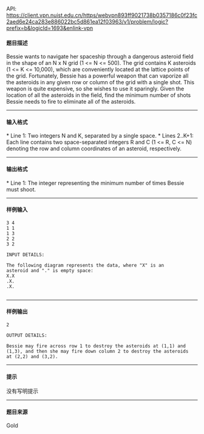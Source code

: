 API: https://client.vpn.nuist.edu.cn/https/webvpn893ff9021738b0357186c0f23fc2aed6e24ca283e886022bc5d861ea12f03963/v1/problem/logic?prefix=b&logicId=1693&enlink-vpn

#### 题目描述

Bessie wants to navigate her spaceship through a dangerous asteroid field in the shape of an N x N grid (1 <= N <= 500). The grid contains K asteroids (1 <= K <= 10,000), which are conveniently located at the lattice points of the grid. Fortunately, Bessie has a powerful weapon that can vaporize all the asteroids in any given row or column of the grid with a single shot. This weapon is quite expensive, so she wishes to use it sparingly. Given the location of all the asteroids in the field, find the minimum number of shots Bessie needs to fire to eliminate all of the asteroids.

---

#### 输入格式

\* Line 1: Two integers N and K, separated by a single space. \* Lines 2..K+1: Each line contains two space-separated integers R and C (1 <= R, C <= N) denoting the row and column coordinates of an asteroid, respectively.

---

#### 输出格式

\* Line 1: The integer representing the minimum number of times Bessie must shoot.

---

#### 样例输入
```
3 4
1 1
1 3
2 2
3 2

INPUT DETAILS:

The following diagram represents the data, where "X" is an
asteroid and "." is empty space:
X.X
.X.
.X.


```

---

#### 样例输出
```
2

OUTPUT DETAILS:

Bessie may fire across row 1 to destroy the asteroids at (1,1) and
(1,3), and then she may fire down column 2 to destroy the asteroids
at (2,2) and (3,2).

```

---

#### 提示

没有写明提示

---

#### 题目来源

Gold